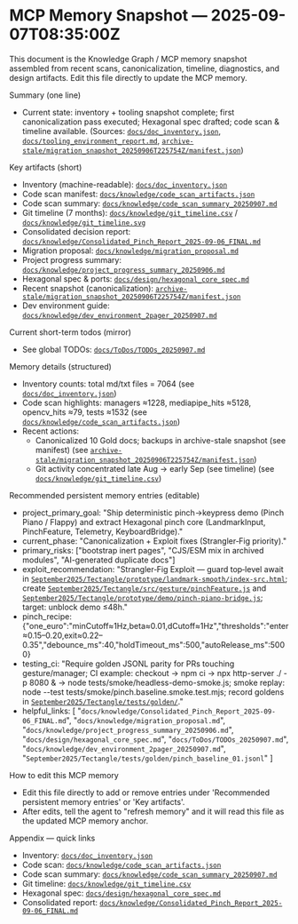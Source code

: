 # MCP Memory Snapshot — 2025-09-07T08:35:00Z

This document is the Knowledge Graph / MCP memory snapshot assembled from recent scans, canonicalization, timeline, diagnostics, and design artifacts. Edit this file directly to update the MCP memory.

Summary (one line)
- Current state: inventory + tooling snapshot complete; first canonicalization pass executed; Hexagonal spec drafted; code scan & timeline available. (Sources: [`docs/doc_inventory.json`](docs/doc_inventory.json:1), [`docs/tooling_environment_report.md`](docs/tooling_environment_report.md:1), [`archive-stale/migration_snapshot_20250906T225754Z/manifest.json`](archive-stale/migration_snapshot_20250906T225754Z/manifest.json:1))

Key artifacts (short)
- Inventory (machine-readable): [`docs/doc_inventory.json`](docs/doc_inventory.json:1)
- Code scan manifest: [`docs/knowledge/code_scan_artifacts.json`](docs/knowledge/code_scan_artifacts.json:1)
- Code scan summary: [`docs/knowledge/code_scan_summary_20250907.md`](docs/knowledge/code_scan_summary_20250907.md:1)
- Git timeline (7 months): [`docs/knowledge/git_timeline.csv`](docs/knowledge/git_timeline.csv:1) / [`docs/knowledge/git_timeline.svg`](docs/knowledge/git_timeline.svg:1)
- Consolidated decision report: [`docs/knowledge/Consolidated_Pinch_Report_2025-09-06_FINAL.md`](docs/knowledge/Consolidated_Pinch_Report_2025-09-06_FINAL.md:1)
- Migration proposal: [`docs/knowledge/migration_proposal.md`](docs/knowledge/migration_proposal.md:1)
- Project progress summary: [`docs/knowledge/project_progress_summary_20250906.md`](docs/knowledge/project_progress_summary_20250906.md:1)
- Hexagonal spec & ports: [`docs/design/hexagonal_core_spec.md`](docs/design/hexagonal_core_spec.md:1)
- Recent snapshot (canonicalization): [`archive-stale/migration_snapshot_20250906T225754Z/manifest.json`](archive-stale/migration_snapshot_20250906T225754Z/manifest.json:1)
- Dev environment guide: [`docs/knowledge/dev_environment_2pager_20250907.md`](docs/knowledge/dev_environment_2pager_20250907.md:1)

Current short-term todos (mirror)
- See global TODOs: [`docs/ToDos/TODOs_20250907.md`](docs/ToDos/TODOs_20250907.md:1)

Memory details (structured)
- Inventory counts: total md/txt files = 7064 (see [`docs/doc_inventory.json`](docs/doc_inventory.json:1))
- Code scan highlights: managers ≈1228, mediapipe_hits ≈5128, opencv_hits ≈79, tests ≈1532 (see [`docs/knowledge/code_scan_artifacts.json`](docs/knowledge/code_scan_artifacts.json:1))
- Recent actions:
  - Canonicalized 10 Gold docs; backups in archive-stale snapshot (see manifest) (see [`archive-stale/migration_snapshot_20250906T225754Z/manifest.json`](archive-stale/migration_snapshot_20250906T225754Z/manifest.json:1))
  - Git activity concentrated late Aug → early Sep (see timeline) (see [`docs/knowledge/git_timeline.csv`](docs/knowledge/git_timeline.csv:1))

Recommended persistent memory entries (editable)
- project_primary_goal: "Ship deterministic pinch→keypress demo (Pinch Piano / Flappy) and extract Hexagonal pinch core (LandmarkInput, PinchFeature, Telemetry, KeyboardBridge)."
- current_phase: "Canonicalization + Exploit fixes (Strangler‑Fig priority)."
- primary_risks: ["bootstrap inert pages", "CJS/ESM mix in archived modules", "AI-generated duplicate docs"]
- exploit_recommendation: "Strangler‑Fig Exploit — guard top‑level await in [`September2025/Tectangle/prototype/landmark-smooth/index-src.html`](September2025/Tectangle/prototype/landmark-smooth/index-src.html:224); create [`September2025/Tectangle/src/gesture/pinchFeature.js`](September2025/Tectangle/src/gesture/pinchFeature.js:1) and [`September2025/Tectangle/prototype/demo/pinch-piano-bridge.js`](September2025/Tectangle/prototype/demo/pinch-piano-bridge.js:1); target: unblock demo ≤48h."
- pinch_recipe: {"one_euro":"minCutoff≈1Hz,beta≈0.01,dCutoff≈1Hz","thresholds":"enter≈0.15–0.20,exit≈0.22–0.35","debounce_ms":40,"holdTimeout_ms":500,"autoRelease_ms":5000}
- testing_ci: "Require golden JSONL parity for PRs touching gesture/manager; CI example: checkout → npm ci → npx http-server ./ -p 8080 & → node tests/smoke/headless-demo-smoke.js; smoke replay: node --test tests/smoke/pinch.baseline.smoke.test.mjs; record goldens in [`September2025/Tectangle/tests/golden/`](September2025/Tectangle/tests/golden/:1)."
- helpful_links: [
  "`docs/knowledge/Consolidated_Pinch_Report_2025-09-06_FINAL.md`",
  "`docs/knowledge/migration_proposal.md`",
  "`docs/knowledge/project_progress_summary_20250906.md`",
  "`docs/design/hexagonal_core_spec.md`",
  "`docs/ToDos/TODOs_20250907.md`",
  "`docs/knowledge/dev_environment_2pager_20250907.md`",
  "`September2025/Tectangle/tests/golden/pinch_baseline_01.jsonl`"
]

How to edit this MCP memory
- Edit this file directly to add or remove entries under 'Recommended persistent memory entries' or 'Key artifacts'.
- After edits, tell the agent to "refresh memory" and it will read this file as the updated MCP memory anchor.

Appendix — quick links
- Inventory: [`docs/doc_inventory.json`](docs/doc_inventory.json:1)
- Code scan: [`docs/knowledge/code_scan_artifacts.json`](docs/knowledge/code_scan_artifacts.json:1)
- Code scan summary: [`docs/knowledge/code_scan_summary_20250907.md`](docs/knowledge/code_scan_summary_20250907.md:1)
- Git timeline: [`docs/knowledge/git_timeline.csv`](docs/knowledge/git_timeline.csv:1)
- Hexagonal spec: [`docs/design/hexagonal_core_spec.md`](docs/design/hexagonal_core_spec.md:1)
- Consolidated report: [`docs/knowledge/Consolidated_Pinch_Report_2025-09-06_FINAL.md`](docs/knowledge/Consolidated_Pinch_Report_2025-09-06_FINAL.md:1)